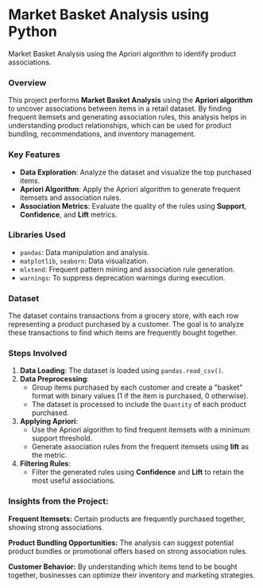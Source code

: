 # Market Basket Analysis using Python
Market Basket Analysis using the Apriori algorithm to identify product associations.


### Overview
This project performs **Market Basket Analysis** using the **Apriori algorithm** to uncover associations between items in a retail dataset. By finding frequent itemsets and generating association rules, this analysis helps in understanding product relationships, which can be used for product bundling, recommendations, and inventory management.

### Key Features
- **Data Exploration**: Analyze the dataset and visualize the top purchased items.
- **Apriori Algorithm**: Apply the Apriori algorithm to generate frequent itemsets and association rules.
- **Association Metrics**: Evaluate the quality of the rules using **Support**, **Confidence**, and **Lift** metrics.

### Libraries Used
- `pandas`: Data manipulation and analysis.
- `matplotlib`, `seaborn`: Data visualization.
- `mlxtend`: Frequent pattern mining and association rule generation.
- `warnings`: To suppress deprecation warnings during execution.

### Dataset
The dataset contains transactions from a grocery store, with each row representing a product purchased by a customer. The goal is to analyze these transactions to find which items are frequently bought together.

### Steps Involved
1. **Data Loading**: The dataset is loaded using `pandas.read_csv()`.
2. **Data Preprocessing**: 
   - Group items purchased by each customer and create a "basket" format with binary values (1 if the item is purchased, 0 otherwise).
   - The dataset is processed to include the `Quantity` of each product purchased.
3. **Applying Apriori**: 
   - Use the Apriori algorithm to find frequent itemsets with a minimum support threshold.
   - Generate association rules from the frequent itemsets using **lift** as the metric.
4. **Filtering Rules**: 
   - Filter the generated rules using **Confidence** and **Lift** to retain the most useful associations.

### Insights from the Project:
**Frequent Itemsets:** Certain products are frequently purchased together, showing strong associations.

**Product Bundling Opportunities:** The analysis can suggest potential product bundles or promotional offers based on strong association rules.

**Customer Behavior:** By understanding which items tend to be bought together, businesses can optimize their inventory and marketing strategies.
